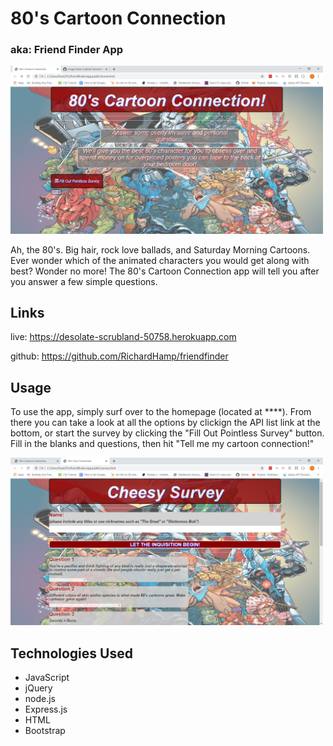 # 80's Cartoon Connection 
### aka: Friend Finder App

<img src="app/images/ss2.png" width="500px">

Ah, the 80's. Big hair, rock love ballads, and Saturday Morning Cartoons. Ever wonder which of the animated characters you would get along with best? Wonder no more! The 80's Cartoon Connection app will tell you after you answer a few simple questions.

## Links

live: https://desolate-scrubland-50758.herokuapp.com

github: https://github.com/RichardHamp/friendfinder

## Usage

To use the app, simply surf over to the homepage (located at ****). From there you can take a look at all the options by clickign the API list link at the bottom, or start the survey by clicking the "Fill Out Pointless Survey" button. Fill in the blanks and questions, then hit "Tell me my cartoon connection!"

<img src="app/images/ss.png" width="500px">

## Technologies Used

- JavaScript
- jQuery
- node.js
- Express.js
- HTML
- Bootstrap